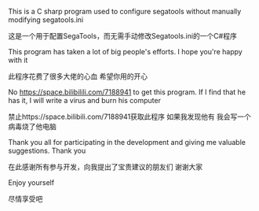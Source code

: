 This is a C sharp program used to configure segatools without manually modifying segatools.ini

这是一个用于配置SegaTools，而无需手动修改Segatools.ini的一个C#程序

This program has taken a lot of big people's efforts. I hope you're happy with it

此程序花费了很多大佬的心血 希望你用的开心

No https://space.bilibilili.com/7188941 to get this program. If I find that he has it, I will write a virus and burn his computer

禁止https://space.bilibili.com/7188941获取此程序 如果我发现他有 我会写一个病毒烧了他电脑

Thank you all for participating in the development and giving me valuable suggestions. Thank you

在此感谢所有参与开发，向我提出了宝贵建议的朋友们 谢谢大家

Enjoy yourself

尽情享受吧
 
